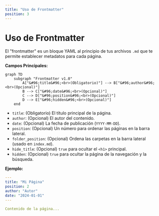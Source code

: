 ```yaml
---
title: "Uso de Frontmatter"
position: 3
---
```


# Uso de Frontmatter

El "frontmatter" es un bloque YAML al principio de tus archivos `.md` que te permite establecer metadatos para cada página.

**Campos Principales:**

```mermaid
graph TD
    subgraph "Frontmatter v1.0"
        A["&#96;title&#96;<br>(Obligatorio)"] --> B["&#96;author&#96;<br>(Opcional)"]
        B --> C["&#96;date&#96;<br>(Opcional)"]
        C --> D["&#96;position&#96;<br>(Opcional)"]
        D --> E["&#96;hidden&#96;<br>(Opcional)"]
    end
```

- `title`: (Obligatorio) El título principal de la página.
- `author`: (Opcional) El autor del contenido.
- `date`: (Opcional) La fecha de publicación (`YYYY-MM-DD`).
- `position`: (Opcional) Un número para ordenar las páginas en la barra lateral.
- `folder_position`: (Opcional) Ordena las carpetas en la barra lateral (usado en `index.md`).
- `hide_title`: (Opcional) `true` para ocultar el `<h1>` principal.
- `hidden`: (Opcional) `true` para ocultar la página de la navegación y la búsqueda.

**Ejemplo:**
```yaml
---
title: "Mi Página"
position: 2
author: "Autor"
date: "2024-01-01"
---

Contenido de la página...
```